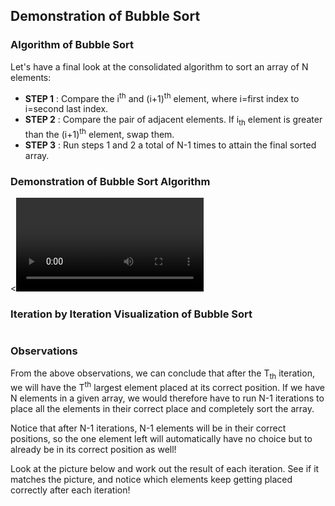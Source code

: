 ## Demonstration of Bubble Sort
### Algorithm of Bubble Sort
Let's have a final look at the consolidated algorithm to sort an array of N elements:

  - **STEP 1** : Compare the i<sup>th</sup> and (i+1)<sup>th</sup> element, where i=first index to i=second last index.
  - **STEP 2** : Compare the pair of adjacent elements. If i<sub>th</sub> element is greater than the (i+1)<sup>th</sup> element, swap them.
  - **STEP 3** : Run steps 1 and 2 a total of N-1 times to attain the final sorted array.

### Demonstration of Bubble Sort Algorithm
<<video>>
### Iteration by Iteration Visualization of Bubble Sort
<image>

### Observations

From the above observations, we can conclude that after the T<sub>th</sub> iteration, we will have the T<sup>th</sup> largest element placed at its correct position. If we have N elements in a given array, we would therefore have to run N-1 iterations to place all the elements in their correct place and completely sort the array.

Notice that after N-1 iterations, N-1 elements will be in their correct positions, so the one element left will automatically have no choice but to already be in its correct position as well!

Look at the picture below and work out the result of each iteration. See if it matches the picture, and notice which elements keep getting placed correctly after each iteration! 
